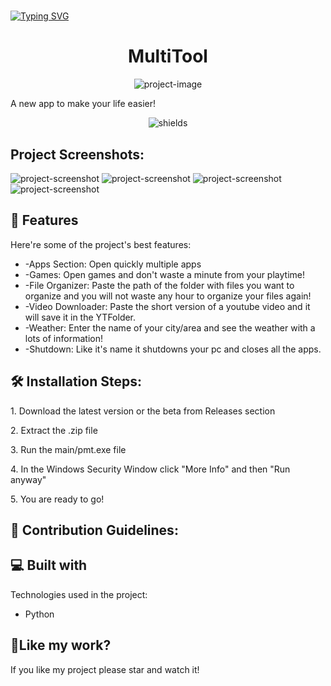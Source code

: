 #
#
#
#
[![Typing SVG](https://readme-typing-svg.demolab.com?font=Fira+Code&weight=700&size=72&pause=1000&width=435&lines=MultiTool)](https://git.io/typing-svg)

<h1 align="center" id="title">MultiTool</h1>

<p align="center"><img src="https://socialify.git.ci/ManolisG11/MultiTool/image?description=1&amp;font=Source%20Code%20Pro&amp;logo=https%3A%2F%2Fi.ibb.co%2F7yQSRzT%2Fmulti-tool-256.png&amp;name=1&amp;owner=1&amp;pattern=Plus&amp;theme=Dark" alt="project-image"></p>

<p id="description">A new app to make your life easier!</p>

<p align="center"><img src="https://img.shields.io/badge/multitool-official" alt="shields"></p>

<h2>Project Screenshots:</h2>

<img src="https://i.ibb.co/3fmh2QM/Screenshot-1.png" alt="project-screenshot">

<img src="https://i.ibb.co/dgX1Nwy/Screenshot-2.png" alt="project-screenshot" >

<img src="https://i.ibb.co/MRwpYQP/Screenshot-3.png" alt="project-screenshot" >

<img src="https://i.ibb.co/qysY77y/Screenshot-4.png" alt="project-screenshot" >

  
  
<h2>🧐 Features</h2>

Here're some of the project's best features:

*   \-Apps Section: Open quickly multiple apps
*   \-Games: Open games and don't waste a minute from your playtime!
*   \-File Organizer: Paste the path of the folder with files you want to organize and you will not waste any hour to organize your files again!
*   \-Video Downloader: Paste the short version of a youtube video and it will save it in the YTFolder.
*   \-Weather: Enter the name of your city/area and see the weather with a lots of information!
*   \-Shutdown: Like it's name it shutdowns your pc and closes all the apps.

<h2>🛠️ Installation Steps:</h2>

<p>1. Download the latest version or the beta from Releases section</p>

<p>2. Extract the .zip file</p>

<p>3. Run the main/pmt.exe file</p>

<p>4. In the Windows Security Window click "More Info" and then "Run anyway"</p>

<p>5. You are ready to go!</p>

<h2>🍰 Contribution Guidelines:</h2>

  
  
<h2>💻 Built with</h2>

Technologies used in the project:

*   Python

<h2>💖Like my work?</h2>

If you like my project please star and watch it!
